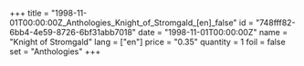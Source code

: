 +++
title = "1998-11-01T00:00:00Z_Anthologies_Knight_of_Stromgald_[en]_false"
id = "748fff82-6bb4-4e59-8726-6bf31abb7018"
date = "1998-11-01T00:00:00Z"
name = "Knight of Stromgald"
lang = ["en"]
price = "0.35"
quantity = 1
foil = false
set = "Anthologies"
+++
